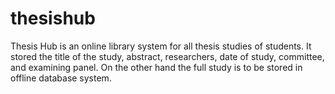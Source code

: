 # thesishub
Thesis Hub is an online library system for all thesis studies of students. It stored the title of the study, abstract, researchers, date of study, committee, and examining panel. On the other hand the full study is to be stored in offline database system.
